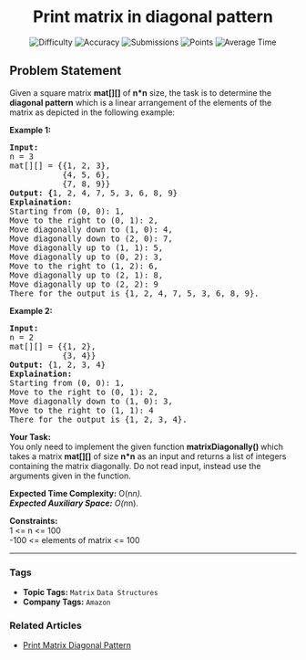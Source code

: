 <h1 align="center">Print matrix in diagonal pattern</h1>

<p align="center">
  <img alt="Difficulty" title="Difficulty" src="https://custom-icon-badges.demolab.com/badge/Difficulty: Medium-1F222E?style=for-the-badge&logoColor=white&logo=fire"/>
  <img alt="Accuracy" title="Accuracy" src="https://custom-icon-badges.demolab.com/badge/Accuracy: 63.72%25-1F222E?style=for-the-badge&logoColor=white&logo=target"/>
  <img alt="Submissions" title="Submissions" src="https://custom-icon-badges.demolab.com/badge/Submissions: 37K+-1F222E?style=for-the-badge&logoColor=white&logo=repo"/>
  <img alt="Points" title="Points" src="https://custom-icon-badges.demolab.com/badge/Points: 4-1F222E?style=for-the-badge&logoColor=white&logo=award"/>
  <img alt="Average Time" title="Average Time" src="https://custom-icon-badges.demolab.com/badge/Average%20Time: 15m-1F222E?style=for-the-badge&logoColor=white&logo=clock"/>
</p>

## Problem Statement

Given a square matrix <b>mat[][]</b> of <b>n*n</b> size, the task is to determine the <b>diagonal pattern</b> which is a linear arrangement of the elements of the matrix as depicted in the following example:



<b>Example 1:</b>

<pre><b>Input:
</b>n = 3
mat[][] = {{1, 2, 3},<br>           {4, 5, 6},<br>           {7, 8, 9}}
<b>Output: {</b>1, 2, 4, 7, 5, 3, 6, 8, 9}<br><b>Explaination:<br></b>Starting from (0, 0): 1,
Move to the right to (0, 1): 2,
Move diagonally down to (1, 0): 4,
Move diagonally down to (2, 0): 7,<br>Move diagonally up to (1, 1): 5,
Move diagonally up to (0, 2): 3,
Move to the right to (1, 2): 6,
Move diagonally up to (2, 1): 8,
Move diagonally up to (2, 2): 9<br>There for the output is {1, 2, 4, 7, 5, 3, 6, 8, 9}.<br></pre>

<b>Example 2:</b>

<pre><b>Input:
</b>n = 2
mat[][] = {{1, 2},<br>           {3, 4}}
<b>Output: </b>{1, 2, 3, 4}<br><b>Explaination:</b><br>Starting from (0, 0): 1,
Move to the right to (0, 1): 2,
Move diagonally down to (1, 0): 3,
Move to the right to (1, 1): 4<br>There for the output is {1, 2, 3, 4}.</pre>

<b>Your Task:</b><br>You only need to implement the given function <b>matrixDiagonally() </b>which takes a matrix <b>mat[][]</b> of size <b>n*n</b> as an input and returns a list of integers containing the matrix diagonally. Do not read input, instead use the arguments given in the function.

<b>Expected Time Complexity:</b> O(n*n).<br><b>Expected Auxiliary Space:</b> O(n*n).

<b>Constraints:</b><br>1 <= n <= 100<br>-100 <= elements of matrix <= 100


<hr>

### Tags
- **Topic Tags:** `Matrix` `Data Structures`
- **Company Tags:** `Amazon`

### Related Articles
- [Print Matrix Diagonal Pattern](https://www.geeksforgeeks.org/print-matrix-diagonal-pattern/)

